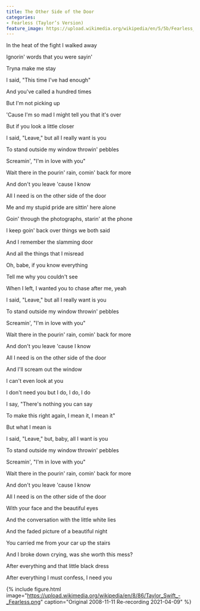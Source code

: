 ```yaml
---
title: The Other Side of the Door
categories:
- Fearless (Taylor’s Version)
feature_image: https://upload.wikimedia.org/wikipedia/en/5/5b/Fearless_%28Taylor%27s_Version%29_%282021_album_cover%29_by_Taylor_Swift.png
--- 
```

In the heat of the fight I walked away

Ignorin' words that you were sayin'

Tryna make me stay

I said, "This time I've had enough"

And you've called a hundred times

But I'm not picking up

'Cause I'm so mad I might tell you that it's over

But if you look a little closer

I said, "Leave," but all I really want is you

To stand outside my window throwin' pebbles

Screamin', "I'm in love with you"

Wait there in the pourin' rain, comin' back for more

And don't you leave 'cause I know

All I need is on the other side of the door

Me and my stupid pride are sittin' here alone

Goin' through the photographs, starin' at the phone

I keep goin' back over things we both said

And I remember the slamming door

And all the things that I misread

Oh, babe, if you know everything

Tell me why you couldn't see

When I left, I wanted you to chase after me, yeah

I said, "Leave," but all I really want is you

To stand outside my window throwin' pebbles

Screamin', "I'm in love with you"

Wait there in the pourin' rain, comin' back for more

And don't you leave 'cause I know

All I need is on the other side of the door

And I'll scream out the window

I can't even look at you

I don't need you but I do, I do, I do

I say, "There's nothing you can say

To make this right again, I mean it, I mean it"

But what I mean is

I said, "Leave," but, baby, all I want is you

To stand outside my window throwin' pebbles

Screamin', "I'm in love with you"

Wait there in the pourin' rain, comin' back for more

And don't you leave 'cause I know

All I need is on the other side of the door

With your face and the beautiful eyes

And the conversation with the little white lies

And the faded picture of a beautiful night

You carried me from your car up the stairs

And I broke down crying, was she worth this mess?

After everything and that little black dress

After everything I must confess, I need you


 {% include figure.html image="https://upload.wikimedia.org/wikipedia/en/8/86/Taylor_Swift_-_Fearless.png" caption="Original 2008-11-11 Re-recording 2021-04-09" %}